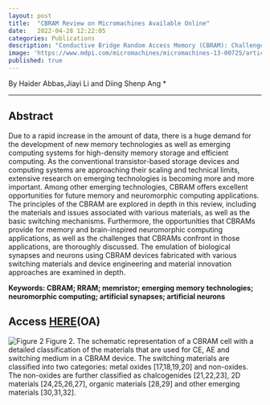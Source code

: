 ```yaml
---
layout: post
title:  "CBRAM Review on Micromachines Available Online"
date:   2022-04-28 12:22:05
categories: Publications
description: "Conductive Bridge Random Access Memory (CBRAM): Challenges and Opportunities for Memory and Neuromorphic Computing Applications"
image: 'https://www.mdpi.com/micromachines/micromachines-13-00725/article_deploy/html/images/micromachines-13-00725-g013.png'
published: true
---
```


By Haider Abbas,Jiayi Li and Diing Shenp Ang *


---


## Abstract

Due to a rapid increase in the amount of data, there is a huge demand for the development of new memory technologies as well as emerging computing systems for high-density memory storage and efficient computing. As the conventional transistor-based storage devices and computing systems are approaching their scaling and technical limits, extensive research on emerging technologies is becoming more and more important. Among other emerging technologies, CBRAM offers excellent opportunities for future memory and neuromorphic computing applications. The principles of the CBRAM are explored in depth in this review, including the materials and issues associated with various materials, as well as the basic switching mechanisms. Furthermore, the opportunities that CBRAMs provide for memory and brain-inspired neuromorphic computing applications, as well as the challenges that CBRAMs confront in those applications, are thoroughly discussed. The emulation of biological synapses and neurons using CBRAM devices fabricated with various switching materials and device engineering and material innovation approaches are examined in depth.

**Keywords: CBRAM; RRAM; memristor; emerging memory technologies; neuromorphic computing; artificial synapses; artificial neurons**

## Access [HERE](https://www.mdpi.com/2072-666X/13/5/725/htm)(OA)

![Figure 2](https://www.mdpi.com/micromachines/micromachines-13-00725/article_deploy/html/images/micromachines-13-00725-g002.png)
Figure 2. The schematic representation of a CBRAM cell with a detailed classification of the materials that are used for CE, AE and switching medium in a CBRAM device. The switching materials are classified into two categories: metal oxides [17,18,19,20] and non-oxides. The non-oxides are further classified as chalcogenides [21,22,23], 2D materials [24,25,26,27], organic materials [28,29] and other emerging materials [30,31,32].


